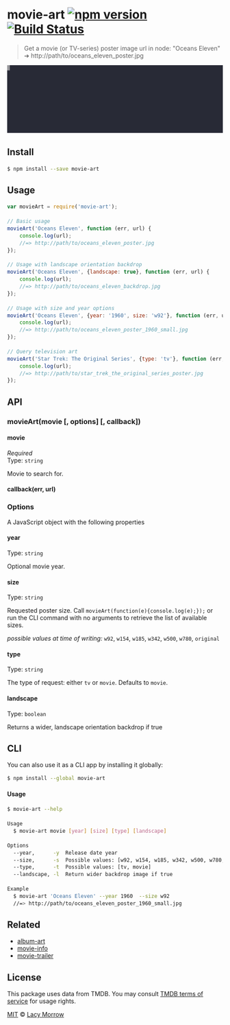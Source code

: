 # movie-art [![npm version](https://badge.fury.io/js/movie-art.svg)](https://badge.fury.io/js/movie-art) [![Build Status](https://travis-ci.org/lacymorrow/movie-art.svg?branch=master)](https://travis-ci.org/lacymorrow/movie-art)

> Get a movie (or TV-series) poster image url in node: "Oceans Eleven" ➔ http://path/to/oceans_eleven_poster.jpg

[![movie-art](demo.svg)]()


## Install

```bash
$ npm install --save movie-art
```


## Usage

```js
var movieArt = require('movie-art');

// Basic usage
movieArt('Oceans Eleven', function (err, url) {
    console.log(url);
    //=> http://path/to/oceans_eleven_poster.jpg
});

// Usage with landscape orientation backdrop
movieArt('Oceans Eleven', {landscape: true}, function (err, url) {
    console.log(url);
    //=> http://path/to/oceans_eleven_backdrop.jpg
});

// Usage with size and year options
movieArt('Oceans Eleven', {year: '1960', size: 'w92'}, function (err, url) {
    console.log(url);
    //=> http://path/to/oceans_eleven_poster_1960_small.jpg
});

// Query television art
movieArt('Star Trek: The Original Series', {type: 'tv'}, function (err, url) {
    console.log(url);
    //=> http://path/to/star_trek_the_original_series_poster.jpg
});

```

## API

### movieArt(movie [, options] [, callback])

#### movie

*Required*  
Type: `string`

Movie to search for.


#### callback(err, url)


### Options

A JavaScript object with the following properties

#### year

Type: `string` 

Optional movie year.


#### size

Type: `string` 

Requested poster size. 
Call `movieArt(function(e){console.log(e);});` or run the CLI command with no arguments to retrieve the list of available sizes.

*possible values at time of writing:* `w92`, `w154`, `w185`, `w342`, `w500`, `w780`, `original`


#### type

Type: `string`

The type of request: either `tv` or `movie`. Defaults to `movie`.


#### landscape

Type: `boolean`

Returns a wider, landscape orientation backdrop if true


## CLI

You can also use it as a CLI app by installing it globally:

```bash
$ npm install --global movie-art
```

#### Usage

```bash
$ movie-art --help

Usage
  $ movie-art movie [year] [size] [type] [landscape]

Options
  --year,      -y  Release date year
  --size,      -s  Possible values: [w92, w154, w185, w342, w500, w780, original]
  --type,      -t  Possible values: [tv, movie] 
  --landscape, -l  Return wider backdrop image if true

Example
  $ movie-art 'Oceans Eleven' --year 1960  --size w92
  //=> http://path/to/oceans_eleven_poster_1960_small.jpg
```


## Related

* [album-art](https://github.com/lacymorrow/album-art)
* [movie-info](https://github.com/lacymorrow/movie-info)
* [movie-trailer](https://github.com/lacymorrow/movie-trailer)


## License

This package uses data from TMDB. You may consult [TMDB terms of service](https://www.themoviedb.org/documentation/api/terms-of-use) for usage rights.

[MIT](http://opensource.org/licenses/MIT) © [Lacy Morrow](http://lacymorrow.com)
